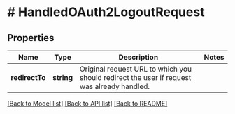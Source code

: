 # # HandledOAuth2LogoutRequest

## Properties

Name | Type | Description | Notes
------------ | ------------- | ------------- | -------------
**redirectTo** | **string** | Original request URL to which you should redirect the user if request was already handled. |

[[Back to Model list]](../../README.md#models) [[Back to API list]](../../README.md#endpoints) [[Back to README]](../../README.md)
